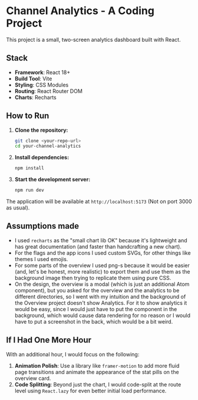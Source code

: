# Channel Analytics - A Coding Project

This project is a small, two-screen analytics dashboard built with React.

## Stack

- **Framework**: React 18+
- **Build Tool**: Vite
- **Styling**: CSS Modules
- **Routing**: React Router DOM
- **Charts**: Recharts

## How to Run

1.  **Clone the repository:**
    ```bash
    git clone <your-repo-url>
    cd your-channel-analytics
    ```

2.  **Install dependencies:**
    ```bash
    npm install
    ```

3.  **Start the development server:**
    ```bash
    npm run dev
    ```

The application will be available at `http://localhost:5173` (Not on port 3000 as usual). 

## Assumptions made

*   I used `recharts` as the "small chart lib OK" because it's lightweight and has great documentation (and faster than handcrafting a new chart).
*   For the flags and the app icons I used custom SVGs, for other things like themes I used emojis.
*   For some parts of the overview I used png-s because it would be easier (and, let's be honest, more realistic) to export them and use them as the background image then trying to replicate them using pure CSS.
*   On the design, the overview is a modal (which is just an additional Atom component), but you asked for the overview and the analytics to be different directories, so I went with my intuition and the background of the Overview project doesn't show Analytics. For it to show analytics it would be easy, since I would just have to put the component in the background, which would cause data rendering for no reason or I would have to put a screenshot in the back, which would be a bit weird. 

## If I Had One More Hour

With an additional hour, I would focus on the following:


1.  **Animation Polish**: Use a library like `framer-motion` to add more fluid page transitions and animate the appearance of the stat pills on the overview card.
2.  **Code Splitting**: Beyond just the chart, I would code-split at the route level using `React.lazy` for even better initial load performance.